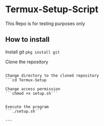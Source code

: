 # Termux-Setup-Script
This Repo is for testing purposes only

## How to install
Install git
```pkg install git```

Clone the repository
```git clone https://github.com/nah3ed/Termux-Setup.git

Change directory to the cloned repository
```cd Termux-Setup

Change access permission
```chmod +x setup.sh```


Execute the program
```./setup.sh```

---
